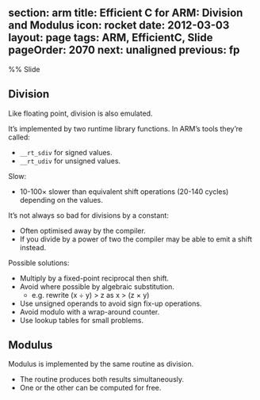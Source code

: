 section: arm
title: Efficient C for ARM: Division and Modulus
icon: rocket
date: 2012-03-03
layout: page
tags: ARM, EfficientC, Slide
pageOrder: 2070
next: unaligned
previous: fp
----

%% Slide

## Division

Like floating point, division is also emulated.

It’s implemented by two runtime library functions. In ARM’s tools they’re called:

* `__rt_sdiv` for signed values.
* `__rt_udiv` for unsigned values.

Slow:

* 10-100× slower than equivalent shift operations (20-140 cycles) depending on the values.

It’s not always so bad for divisions by a constant:

* Often optimised away by the compiler.
* If you divide by a power of two the compiler may be able to emit a shift instead.

Possible solutions:

* Multiply by a fixed-point reciprocal then shift.
* Avoid where possible by algebraic substitution.
  * e.g. rewrite (x ÷ y) > z as x > (z × y)
* Use unsigned operands to avoid sign fix-up operations.
* Avoid modulo with a wrap-around counter.
* Use lookup tables for small problems.

## Modulus

Modulus is implemented by the same routine as division.

* The routine produces both results simultaneously.
* One or the other can be computed for free.
